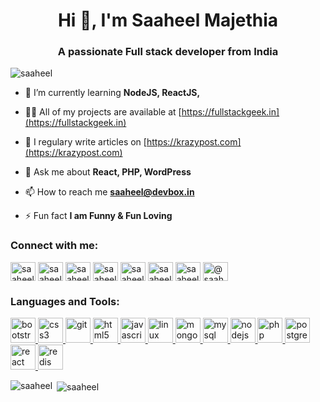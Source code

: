 <h1 align="center">Hi 👋, I'm Saaheel Majethia</h1>
<h3 align="center">A passionate Full stack developer from India</h3>

<p align="left"> <img src="https://komarev.com/ghpvc/?username=saaheel" alt="saaheel" /> </p>

- 🌱 I’m currently learning **NodeJS, ReactJS,**

- 👨‍💻 All of my projects are available at [https://fullstackgeek.in](https://fullstackgeek.in)

- 📝 I regulary write articles on [https://krazypost.com](https://krazypost.com)

- 💬 Ask me about **React, PHP, WordPress**

- 📫 How to reach me **saaheel@devbox.in**

- ⚡ Fun fact **I am Funny & Fun Loving**

<p align="left">
<h3 align="left">Connect with me:</h3>
<a href="https://codepen.io/saaheel" target="blank"><img align="center" src="https://cdn.jsdelivr.net/npm/simple-icons@3.0.1/icons/codepen.svg" alt="saaheel" height="30" width="40" /></a>
<a href="https://dev.to/saaheel" target="blank"><img align="center" src="https://cdn.jsdelivr.net/npm/simple-icons@3.0.1/icons/dev-dot-to.svg" alt="saaheel" height="30" width="40" /></a>
<a href="https://twitter.com/saaheelm" target="blank"><img align="center" src="https://cdn.jsdelivr.net/npm/simple-icons@3.0.1/icons/twitter.svg" alt="saaheelm" height="30" width="40" /></a>
<a href="https://linkedin.com/in/saaheel" target="blank"><img align="center" src="https://cdn.jsdelivr.net/npm/simple-icons@3.0.1/icons/linkedin.svg" alt="saaheel" height="30" width="40" /></a>
<a href="https://codesandbox.com/saaheel" target="blank"><img align="center" src="https://cdn.jsdelivr.net/npm/simple-icons@3.0.1/icons/codesandbox.svg" alt="saaheel" height="30" width="40" /></a>
<a href="https://www.codechef.com/users/saaheel" target="blank"><img align="center" src="https://cdn.jsdelivr.net/npm/simple-icons@3.1.0/icons/codechef.svg" alt="saaheel" height="30" width="40" /></a>
<a href="https://www.hackerrank.com/saaheel" target="blank"><img align="center" src="https://cdn.jsdelivr.net/npm/simple-icons@3.0.1/icons/hackerrank.svg" alt="saaheel" height="30" width="40" /></a>
<a href="https://www.hackerearth.com/@saaheel" target="blank"><img align="center" src="https://cdn.jsdelivr.net/npm/simple-icons@3.0.1/icons/hackerearth.svg" alt="@saaheel" height="30" width="40" /></a>
</p>

<h3 align="left">Languages and Tools:</h3>
<p align="left"> <a href="https://getbootstrap.com" target="_blank"> <img src="https://devicons.github.io/devicon/devicon.git/icons/bootstrap/bootstrap-plain.svg" alt="bootstrap" width="40" height="40"/> </a> <a href="https://www.w3schools.com/css/" target="_blank"> <img src="https://devicons.github.io/devicon/devicon.git/icons/css3/css3-original-wordmark.svg" alt="css3" width="40" height="40"/> </a> <a href="https://git-scm.com/" target="_blank"> <img src="https://www.vectorlogo.zone/logos/git-scm/git-scm-icon.svg" alt="git" width="40" height="40"/> </a> <a href="https://www.w3.org/html/" target="_blank"> <img src="https://devicons.github.io/devicon/devicon.git/icons/html5/html5-original-wordmark.svg" alt="html5" width="40" height="40"/> </a> <a href="https://developer.mozilla.org/en-US/docs/Web/JavaScript" target="_blank"> <img src="https://devicons.github.io/devicon/devicon.git/icons/javascript/javascript-original.svg" alt="javascript" width="40" height="40"/> </a> <a href="https://www.linux.org/" target="_blank"> <img src="https://devicons.github.io/devicon/devicon.git/icons/linux/linux-original.svg" alt="linux" width="40" height="40"/> </a> <a href="https://www.mongodb.com/" target="_blank"> <img src="https://devicons.github.io/devicon/devicon.git/icons/mongodb/mongodb-original-wordmark.svg" alt="mongodb" width="40" height="40"/> </a> <a href="https://www.mysql.com/" target="_blank"> <img src="https://devicons.github.io/devicon/devicon.git/icons/mysql/mysql-original-wordmark.svg" alt="mysql" width="40" height="40"/> </a> <a href="https://nodejs.org" target="_blank"> <img src="https://devicons.github.io/devicon/devicon.git/icons/nodejs/nodejs-original-wordmark.svg" alt="nodejs" width="40" height="40"/> </a> <a href="https://www.php.net" target="_blank"> <img src="https://devicons.github.io/devicon/devicon.git/icons/php/php-original.svg" alt="php" width="40" height="40"/> </a> <a href="https://www.postgresql.org" target="_blank"> <img src="https://devicons.github.io/devicon/devicon.git/icons/postgresql/postgresql-original-wordmark.svg" alt="postgresql" width="40" height="40"/> </a> <a href="https://reactjs.org/" target="_blank"> <img src="https://devicons.github.io/devicon/devicon.git/icons/react/react-original-wordmark.svg" alt="react" width="40" height="40"/> </a> <a href="https://redis.io" target="_blank"> <img src="https://devicons.github.io/devicon/devicon.git/icons/redis/redis-original-wordmark.svg" alt="redis" width="40" height="40"/> </a> </p>

<p><img align="left" src="https://github-readme-stats.vercel.app/api/top-langs/?username=saaheel&layout=compact" alt="saaheel" /></p>

<p>&nbsp;<img align="center" src="https://github-readme-stats.vercel.app/api?username=saaheel&show_icons=true" alt="saaheel" /></p>
